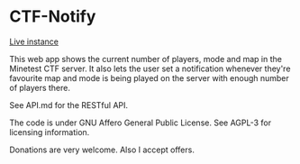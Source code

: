 # CTF-Notify

[Live instance](https://shangul.de1.hashbang.sh)

This web app shows the current number of players, mode and map in the Minetest CTF server. It also lets the user set a notification whenever they're favourite map and mode is being played on the server with enough number of players there.

See API.md for the RESTful API.

The code is under GNU Affero General Public License. See AGPL-3 for licensing information.

Donations are very welcome. Also I accept offers.
